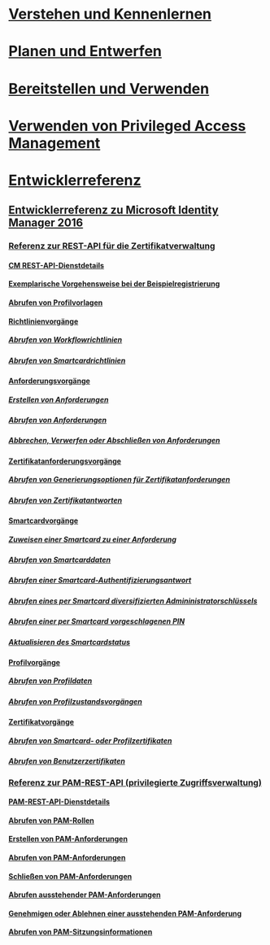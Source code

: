 # [Verstehen und Kennenlernen](/microsoft-identity-manager/understand-explore/microsoft-identity-manager-2016)
# [Planen und Entwerfen](/microsoft-identity-manager/plan-design/microsoft-identity-manager-2016-supported-platforms)
# [Bereitstellen und Verwenden](/microsoft-identity-manager/deploy-use/microsoft-identity-manager-deploy)
# [Verwenden von Privileged Access Management](/microsoft-identity-manager/pam/privileged-identity-management-for-active-directory-domain-services)
# [Entwicklerreferenz](microsoft-identity-manager-2016-developer-reference.md)
## [Entwicklerreferenz zu Microsoft Identity Manager 2016](microsoft-identity-manager-2016-developer-reference.md)
### [Referenz zur REST-API für die Zertifikatverwaltung](certificate-management-rest-api-reference.md)
#### [CM REST-API-Dienstdetails](certificate-management-rest-api-service-details.md)
#### [Exemplarische Vorgehensweise bei der Beispielregistrierung](sample-enrollment-walkthrough.md)
#### [Abrufen von Profilvorlagen](get-profile-templates.md)
#### [Richtlinienvorgänge](policy-operations.md)
##### [Abrufen von Workflowrichtlinien](get-workflow-policy.md)
##### [Abrufen von Smartcardrichtlinien](get-smartcard-policy.md)
#### [Anforderungsvorgänge](request-operations.md)
##### [Erstellen von Anforderungen](create-request.md)
##### [Abrufen von Anforderungen](get-request.md)
##### [Abbrechen, Verwerfen oder Abschließen von Anforderungen](cancel-abandon-complete-request.md)
#### [Zertifikatanforderungsvorgänge](certificate-request-operations.md)
##### [Abrufen von Generierungsoptionen für Zertifikatanforderungen](get-certificate-request-generation-options.md)
##### [Abrufen von Zertifikatantworten](get-certificate-responses.md)
#### [Smartcardvorgänge](smartcard-operations.md)
##### [Zuweisen einer Smartcard zu einer Anforderung](assign-smartcard-to-request.md)
##### [Abrufen von Smartcarddaten](get-smartcard-data.md)
##### [Abrufen einer Smartcard-Authentifizierungsantwort](get-smartcard-authentication-response.md)
##### [Abrufen eines per Smartcard diversifizierten Admininistratorschlüssels](get-smartcard-diversified-admin-key.md)
##### [Abrufen einer per Smartcard vorgeschlagenen PIN](get-smartcard-proposed-pin.md)
##### [Aktualisieren des Smartcardstatus](update-smartcard-status.md)
#### [Profilvorgänge](profile-operations.md)
##### [Abrufen von Profildaten](get-profile-data.md)
##### [Abrufen von Profilzustandsvorgängen](get-profile-state-operations.md)
#### [Zertifikatvorgänge](certificate-operations.md)
##### [Abrufen von Smartcard- oder Profilzertifikaten](get-smartcard-profile-certificates.md)
##### [Abrufen von Benutzerzertifikaten](get-user-certificates.md)
### [Referenz zur PAM-REST-API (privilegierte Zugriffsverwaltung)](privileged-access-management-rest-api-reference.md)
#### [PAM-REST-API-Dienstdetails](privileged-access-management-rest-api-service-details.md)
#### [Abrufen von PAM-Rollen](privileged-access-management-get-roles.md)
#### [Erstellen von PAM-Anforderungen](privileged-access-management-create-request.md)
#### [Abrufen von PAM-Anforderungen](privileged-access-management-get-requests.md)
#### [Schließen von PAM-Anforderungen](privileged-access-management-close-request.md)
#### [Abrufen ausstehender PAM-Anforderungen](privileged-access-management-get-pending-requests.md)
#### [Genehmigen oder Ablehnen einer ausstehenden PAM-Anforderung](privileged-access-management-approve-reject-pending-request.md)
#### [Abrufen von PAM-Sitzungsinformationen](privileged-access-management-get-session-info.md)


<!--HONumber=Jan17_HO3-->


